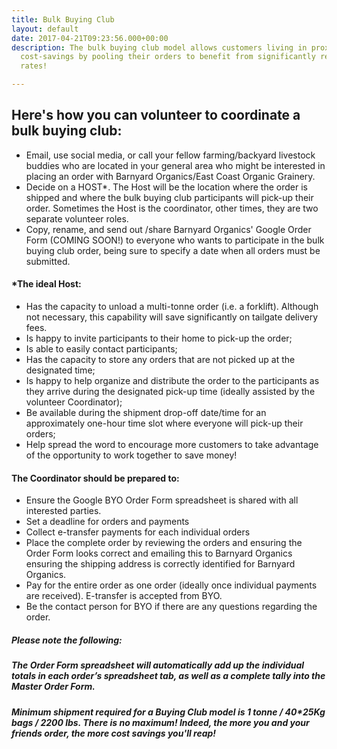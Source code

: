 ```yaml
---
title: Bulk Buying Club
layout: default
date: 2017-04-21T09:23:56.000+00:00
description: The bulk buying club model allows customers living in proximity to enjoy
  cost-savings by pooling their orders to benefit from significantly reduced shipping
  rates!

---
```

## Here's how you can volunteer to coordinate a bulk buying club:

* Email, use social media, or call your fellow farming/backyard livestock buddies who are located in your general area who might be interested in placing an order with Barnyard Organics/East Coast Organic Grainery.
* Decide on a HOST*. The Host will be the location where the order is shipped and where the bulk buying club participants will pick-up their order. Sometimes the Host is the coordinator, other times, they are two separate volunteer roles.
* Copy, rename, and send out /share Barnyard Organics' Google Order Form (COMING SOON!) to everyone who wants to participate in the bulk buying club order, being sure to specify a date when all orders must be submitted.

#### *The ideal Host:

* Has the capacity to unload a multi-tonne order (i.e. a forklift).  Although not necessary, this capability will save significantly on tailgate delivery fees.
* Is happy to invite participants to their home to pick-up the order;
* Is able to easily contact participants;
* Has the capacity to store any orders that are not picked up at the designated time;
* Is happy to help organize and distribute the order to the participants as they arrive during the designated pick-up time (ideally assisted by the volunteer Coordinator);
* Be available during the shipment drop-off date/time for an approximately one-hour time slot where everyone will pick-up their orders;
* Help spread the word to encourage more customers to take advantage of the opportunity to work together to save money!

#### The Coordinator should be prepared to:

* Ensure the Google BYO Order Form spreadsheet is shared with all interested parties.
* Set a deadline for orders and payments
* Collect e-transfer payments for each individual orders
* Place the complete order by reviewing the orders and ensuring the Order Form looks correct and emailing this to Barnyard Organics ensuring the shipping address is correctly identified for Barnyard Organics.
* Pay for the entire order as one order (ideally once individual payments are received).  E-transfer is accepted from BYO.
* Be the contact person for BYO if there are any questions regarding the order.

##### _Please note the following:_

##### _The Order Form spreadsheet will automatically add up the individual totals in each order’s spreadsheet tab, as well as a complete tally into the Master Order Form._

##### _Minimum shipment required for a Buying Club model is 1 tonne / 40*25Kg bags / 2200 lbs. There is no maximum! Indeed, the more you and your friends order, the more cost savings you'll reap!_